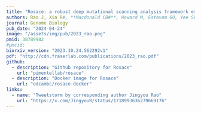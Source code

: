 ```yaml
---
title: "Rosace: a robust deep mutational scanning analysis framework employing position and mean-variance shrinkage"
authors: Rao J, Xin R#, **Macdonald CB#**, Howard M, Estevam GO, Yee SW, Wang M, Fraser JS, Coyote-Maestas W, Pimentel H (#Equal contributions)
journal: Genome Biology
pub_date: "2024-04-24"
image: "/assets/img/pub/2023_rao.png"
pmid: 38789982
#pmcid:
biorxiv_version: "2023.10.24.562292v1"
pdf: "http://cdn.fraserlab.com/publications/2023_rao.pdf"
github:
  - description: "Github repository for Rosace"
    url: "pimentellab/rosace"
  - description: "Docker image for Rosace"
    url: "odcambc/rosace-docker"
links:
  - name: "Tweetstorm by corresponding author Jingyou Rao"
    url: "https://x.com/JingyouR/status/1718993636279669176"
---
```

